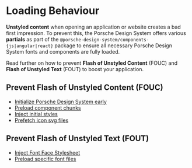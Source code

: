 # Loading Behaviour

**Unstyled content** when opening an application or website creates a bad first impression. To prevent this, the Porsche
Design System offers various **partials** as part of the `@porsche-design-system/components-{js|angular|react}` package
to ensure all necessary Porsche Design System fonts and components are fully loaded.

Read further on how to prevent **Flash of Unstyled Content** (FOUC) and **Flash of Unstyled Text** (FOUT) to boost your
application.

## Prevent Flash of Unstyled Content (FOUC)

- [Initialize Porsche Design System early](partials/loader-script)
- [Preload component chunks](partials/component-chunk-links)
- [Inject initial styles](partials/initial-styles)
- [Prefetch icon svg files](partials/icon-links)

## Prevent Flash of Unstyled Text (FOUT)

- [Inject Font Face Stylesheet](partials/font-face-stylesheet)
- [Preload specific font files](partials/font-links)
